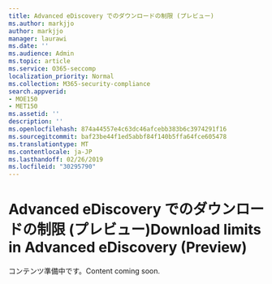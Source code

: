 ```yaml
---
title: Advanced eDiscovery でのダウンロードの制限 (プレビュー)
ms.author: markjjo
author: markjjo
manager: laurawi
ms.date: ''
ms.audience: Admin
ms.topic: article
ms.service: O365-seccomp
localization_priority: Normal
ms.collection: M365-security-compliance
search.appverid:
- MOE150
- MET150
ms.assetid: ''
description: ''
ms.openlocfilehash: 874a44557e4c63dc46afcebb383b6c3974291f16
ms.sourcegitcommit: baf23be44f1ed5abbf84f140b5ffa64fce605478
ms.translationtype: MT
ms.contentlocale: ja-JP
ms.lasthandoff: 02/26/2019
ms.locfileid: "30295790"
---
```

# <a name="download-limits-in-advanced-ediscovery-preview"></a><span data-ttu-id="70978-102">Advanced eDiscovery でのダウンロードの制限 (プレビュー)</span><span class="sxs-lookup"><span data-stu-id="70978-102">Download limits in Advanced eDiscovery (Preview)</span></span>

<span data-ttu-id="70978-103">コンテンツ準備中です。</span><span class="sxs-lookup"><span data-stu-id="70978-103">Content coming soon.</span></span>